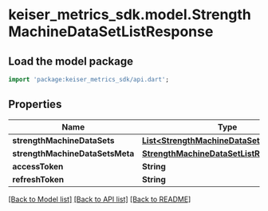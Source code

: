 # keiser_metrics_sdk.model.StrengthMachineDataSetListResponse

## Load the model package
```dart
import 'package:keiser_metrics_sdk/api.dart';
```

## Properties
Name | Type | Description | Notes
------------ | ------------- | ------------- | -------------
**strengthMachineDataSets** | [**List&lt;StrengthMachineDataSetData&gt;**](StrengthMachineDataSetData.md) |  | 
**strengthMachineDataSetsMeta** | [**StrengthMachineDataSetListResponseMeta**](StrengthMachineDataSetListResponseMeta.md) |  | 
**accessToken** | **String** |  | [optional] 
**refreshToken** | **String** |  | [optional] 

[[Back to Model list]](../README.md#documentation-for-models) [[Back to API list]](../README.md#documentation-for-api-endpoints) [[Back to README]](../README.md)


